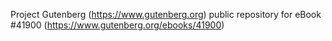 Project Gutenberg (https://www.gutenberg.org) public repository for eBook #41900 (https://www.gutenberg.org/ebooks/41900)
